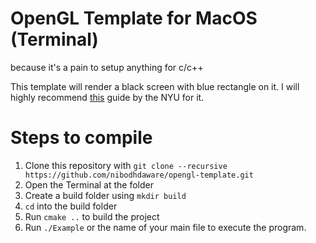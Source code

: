 # OpenGL Template for MacOS (Terminal)

because it's a pain to setup anything for c/c++

This template will render a black screen with blue rectangle on it. I will highly recommend [this](https://cse.engineering.nyu.edu/cs653/OpenGLCompilationMacLinux8.pdf) guide by the NYU for it.

# Steps to compile

1. Clone this repository with `git clone --recursive https://github.com/nibodhdaware/opengl-template.git`
2. Open the Terminal at the folder
3. Create a build folder using `mkdir build`
4. `cd` into the build folder
5. Run `cmake ..` to build the project
6. Run `./Example` or the name of your main file to execute the program.
